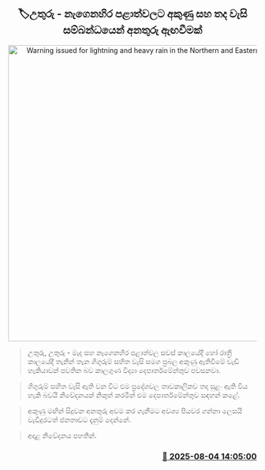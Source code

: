 <p align='center'><b><h2 align='center' title='Warning issued for lightning and heavy rain in the Northern and Eastern provinces'>🏷උතුරු - නැගෙනහිර පළාත්වල​ට අකුණු සහ තද වැසි සම්බන්ධයෙන් අනතුරු ඇඟවීමක්</h2></b></p>
<p align='center'><img src='https://helakuru.sgp1.cdn.digitaloceanspaces.com/esana/images/lib/weather-warning[1].jpg' width='600' alt='Warning issued for lightning and heavy rain in the Northern and Eastern provinces'></p>

> උතුරු, උතුරු - මැද සහ නැගෙනහිර පළාත්වල සවස් කාලයේදී හෝ රාත්‍රී කාලයේදී තැනින් තැන ගිගුරුම් සහිත වැසි සමග ප්‍රබල අකුණු ඇතිවීමේ වැඩි හැකියාවක් පවතින බව කාලගුණ විද්‍යා දෙපාර්තමේන්තුව පවසනවා.

> ගිගුරුම් සහිත වැසි ඇති වන විට එම ප්‍රදේශවල තාවකාලිකව තද සුළං ඇති විය හැකි බවයි නිවේදනයක් නිකුත් කරමින් එම දෙපාර්තමේන්තුව සඳහන් කළේ.

> අකුණු මඟින් සිදුවන අනතුරු අවම කර ගැනීමට අවශ්‍ය පියවර ගන්නා ලෙසයි වැඩිදුරටත් ජනතාවට දැනුම් දෙන්නේ.

> අදාළ නිවේදනය පහතින්.



<h3 align='right'><a href='https://www.helakuru.lk/esana/p/112416/'>📅 2025-08-04 14:05:00</a></h3>
